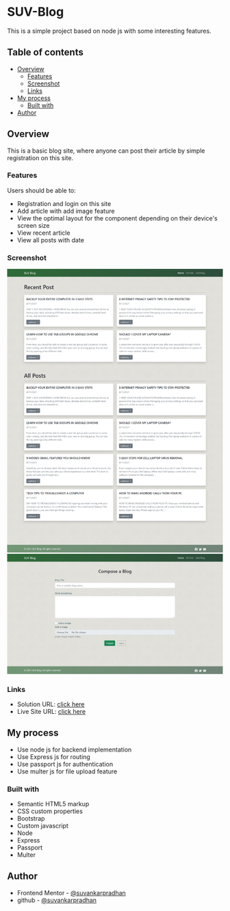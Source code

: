 # SUV-Blog

This is a simple project based on node js with some interesting features.

## Table of contents

- [Overview](#overview)
  - [Features](#Features)
  - [Screenshot](#screenshot)
  - [Links](#links)
- [My process](#my-process)
  - [Built with](#built-with)
- [Author](#author)

## Overview

This is a basic blog site, where anyone can post their article by simple registration on this site.

### Features

Users should be able to:

- Registration and login on this site
- Add article with add image feature
- View the optimal layout for the component depending on their device's screen size
- View recent article
- View all posts with date

### Screenshot

![home-img](./screenshot/home.png)
![create-img](./screenshot/create.png)

### Links

- Solution URL: [click here](https://github.com/suvankarpradhan/SUV-Blog)
- Live Site URL: [click here](https://suvblog.herokuapp.com)

## My process

- Use node js for backend implementation
- Use Express js for routing
- Use passport js for authentication
- Use multer js for file upload feature

### Built with

- Semantic HTML5 markup
- CSS custom properties
- Bootstrap
- Custom javascript
- Node
- Express
- Passport
- Multer

## Author

- Frontend Mentor - [@suvankarpradhan](https://www.frontendmentor.io/profile/suvankarpradhan)
- github - [@suvankarpradhan](https://github.com/suvankarpradhan)
